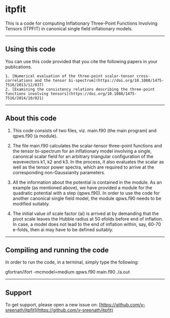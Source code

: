 # itpfit
This is a code for computing Inflationary Three-Point Functions Involving Tensors (ITPFIT) 
in canonical single field inflationary models.

---
## Using this code

You can use this code provided that you cite the following papers in your publications.

	1. [Numerical evaluation of the three-point scalar-tensor cross-correlations and the tensor bi-spectrum](https://doi.org/10.1088/1475-7516/2013/12/037)
	2. [Examining the consistency relations describing the three-point functions involving tensors](https://doi.org/10.1088/1475-7516/2014/10/021)

---
## About this code

1. This code consists of two files, viz. main.f90 (the main program) and 
   qpws.f90 (a module).
2. The file main.f90 calculates the scalar-tensor three-point functions and 
   the tensor bi-spectrum for an inflationary model involving a single, 
   canonical scalar field for an arbitrary triangular configuration of the 
   wavevectors k1, k2 and k3. In the process, it also evaluates the scalar 
   as well as the tensor power spectra, which are required to arrive at the 
   corresponding non-Gaussianity parameters.
3. All the information about the potential is contained in the module. As an 
   example (as mentioned above), we have provided a module for the quadratic 
   potential with a step (qpws.f90). In order to use the code for another 
   canonical single field model, the module qpws.f90 needs to be modified 
   suitably.

4. The initial value of scale factor (ai) is arrived at by demanding that the 
   pivot scale leaves the Hubble radius at 50 efolds before end of inflation. 
   In case, a model does not lead to the end of inflation within, say, 60-70 
   e-folds, then ai may have to be defined suitably.

---
## Compiling and running the code

In order to run the code, in a terminal, simply type the following:

gfortran/ifort -mcmodel=medium qpws.f90 main.f90
./a.out

---
## Support

To get support, please open a new issue on: 
[https://github.com/v-sreenath/itpfit](https://github.com/v-sreenath/itpfit)
